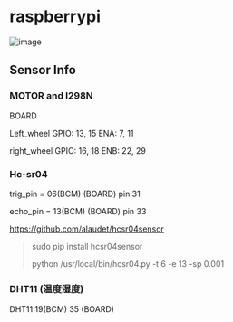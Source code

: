 # raspberrypi

![image](http://bbs.elecfans.com/data/attachment/forum/201604/08/102423paxwx43zgg5pay7g.png)

## Sensor Info

### MOTOR and l298N

BOARD

Left_wheel  GPIO: 13, 15 ENA:  7, 11
			 
right_wheel GPIO: 16, 18 ENB:  22, 29


### Hc-sr04

trig_pin = 06(BCM) (BOARD)  pin 31

echo_pin = 13(BCM) (BOARD)  pin 33

[https://github.com/alaudet/hcsr04sensor
](https://github.com/alaudet/hcsr04sensor)

> sudo pip install hcsr04sensor
> 
> python /usr/local/bin/hcsr04.py -t 6 -e 13 -sp 0.001


### DHT11 (温度湿度)

DHT11 19(BCM)   35 (BOARD)



